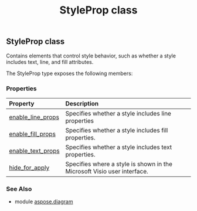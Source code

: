 ﻿---
title: StyleProp class
second_title: Aspose.Diagram for Python via .NET API References
description: 
type: docs
weight: 2230
url: /python-net/aspose.diagram/styleprop/
is_root: false
---

## StyleProp class

Contains elements that control style behavior, such as whether a style includes text, line, and fill attributes.



The StyleProp type exposes the following members:

### Properties
| Property | Description |
| :- | :- |
| [enable_line_props](/diagram/python-net/aspose.diagram/styleprop/enable_line_props) | Specifies whether a style includes line properties |
| [enable_fill_props](/diagram/python-net/aspose.diagram/styleprop/enable_fill_props) | Specifies whether a style includes fill properties. |
| [enable_text_props](/diagram/python-net/aspose.diagram/styleprop/enable_text_props) | Specifies whether a style includes text properties. |
| [hide_for_apply](/diagram/python-net/aspose.diagram/styleprop/hide_for_apply) | Specifies where a style is shown in the Microsoft Visio user interface. |


### See Also

* module [aspose.diagram](../)

